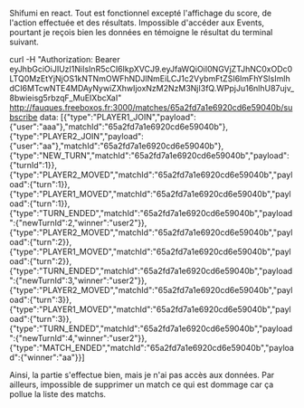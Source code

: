 Shifumi en react. Tout est fonctionnel excepté l'affichage du score, de l'action effectuée et des résultats. 
Impossible d'accéder aux Events, pourtant je reçois bien les données en témoigne le résultat du terminal suivant.

curl -H "Authorization: Bearer eyJhbGciOiJIUzI1NiIsInR5cCI6IkpXVCJ9.eyJfaWQiOiI0NGVjZTJhNC0xODc0LTQ0MzEtYjNjOS1kNTNmOWFhNDJlNmEiLCJ1c2VybmFtZSI6ImFhYSIsImlhdCI6MTcwNTE4MDAyNywiZXhwIjoxNzM2NzM3NjI3fQ.WPpjJu16nlhU87ujv_8bwieisg5rbzqF_MuEIXbcXaI" http://fauques.freeboxos.fr:3000/matches/65a2fd7a1e6920cd6e59040b/subscribe
data: [{"type":"PLAYER1_JOIN","payload":{"user":"aaa"},"matchId":"65a2fd7a1e6920cd6e59040b"},{"type":"PLAYER2_JOIN","payload":{"user":"aa"},"matchId":"65a2fd7a1e6920cd6e59040b"},{"type":"NEW_TURN","matchId":"65a2fd7a1e6920cd6e59040b","payload":{"turnId":1}},{"type":"PLAYER2_MOVED","matchId":"65a2fd7a1e6920cd6e59040b","payload":{"turn":1}},{"type":"PLAYER1_MOVED","matchId":"65a2fd7a1e6920cd6e59040b","payload":{"turn":1}},{"type":"TURN_ENDED","matchId":"65a2fd7a1e6920cd6e59040b","payload":{"newTurnId":2,"winner":"user2"}},{"type":"PLAYER2_MOVED","matchId":"65a2fd7a1e6920cd6e59040b","payload":{"turn":2}},{"type":"PLAYER1_MOVED","matchId":"65a2fd7a1e6920cd6e59040b","payload":{"turn":2}},{"type":"TURN_ENDED","matchId":"65a2fd7a1e6920cd6e59040b","payload":{"newTurnId":3,"winner":"user2"}},{"type":"PLAYER2_MOVED","matchId":"65a2fd7a1e6920cd6e59040b","payload":{"turn":3}},{"type":"PLAYER1_MOVED","matchId":"65a2fd7a1e6920cd6e59040b","payload":{"turn":3}},{"type":"TURN_ENDED","matchId":"65a2fd7a1e6920cd6e59040b","payload":{"newTurnId":4,"winner":"user2"}},{"type":"MATCH_ENDED","matchId":"65a2fd7a1e6920cd6e59040b","payload":{"winner":"aa"}}]

Ainsi, la partie s'effectue bien, mais je n'ai pas accès aux données. Par ailleurs, impossible de supprimer un match ce qui est dommage car ça pollue la liste des matchs.